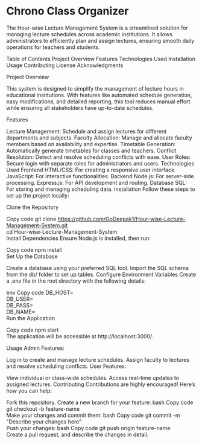 #  Chrono Class Organizer

The Hour-wise Lecture Management System is a streamlined solution for managing lecture schedules across academic institutions. It allows administrators to efficiently plan and assign lectures, ensuring smooth daily operations for teachers and students.

Table of Contents
Project Overview
Features
Technologies Used
Installation
Usage
Contributing
License
Acknowledgments

Project Overview

This system is designed to simplify the management of lecture hours in educational institutions. With features like automated schedule generation, easy modifications, and detailed reporting, this tool reduces manual effort while ensuring all stakeholders have up-to-date schedules.

Features

Lecture Management: Schedule and assign lectures for different departments and subjects.
Faculty Allocation: Manage and allocate faculty members based on availability and expertise.
Timetable Generation: Automatically generate timetables for classes and teachers.
Conflict Resolution: Detect and resolve scheduling conflicts with ease.
User Roles: Secure login with separate roles for administrators and users.
Technologies Used
Frontend
HTML/CSS: For creating a responsive user interface.
JavaScript: For interactive functionalities.
Backend
Node.js: For server-side processing.
Express.js: For API development and routing.
Database
SQL: For storing and managing scheduling data.
Installation
Follow these steps to set up the project locally:

Clone the Repository

Copy code
git clone https://github.com/GoDeepak1/Hour-wise-Lecture-Management-System.git  
cd Hour-wise-Lecture-Management-System  
Install Dependencies
Ensure Node.js is installed, then run:

Copy code
npm install  
Set Up the Database

Create a database using your preferred SQL tool.
Import the SQL schema from the db/ folder to set up tables.
Configure Environment Variables
Create a .env file in the root directory with the following details:

env
Copy code
DB_HOST=<your-database-host>  
DB_USER=<your-database-username>  
DB_PASS=<your-database-password>  
DB_NAME=<your-database-name>  
Run the Application

Copy code
npm start  
The application will be accessible at http://localhost:3000/.

Usage
Admin Features:

Log in to create and manage lecture schedules.
Assign faculty to lectures and resolve scheduling conflicts.
User Features:

View individual or class-wide schedules.
Access real-time updates to assigned lectures.
Contributing
Contributions are highly encouraged! Here’s how you can help:

Fork this repository.
Create a new branch for your feature:
bash
Copy code
git checkout -b feature-name  
Make your changes and commit them:
bash
Copy code
git commit -m "Describe your changes here"  
Push your changes:
bash
Copy code
git push origin feature-name  
Create a pull request, and describe the changes in detail.
